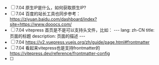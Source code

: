 
- [ ] 7.04 原生IP是什么，如何获取原生IP?
- [ ] 7.04 百度的站长工具也同步参考：https://ziyuan.baidu.com/dashboard/index?site=https://www.dooocs.com/
- [ ] 7.04 vitepress 首页是不是可以支持头文件，比如：
      ---
      lang: zh-CN
      title: 页面的标题
      description: 页面的描述
      ---
- [ ] 7.04 https://v2.vuepress.vuejs.org/zh/guide/page.html#frontmatter
- [ ] 7.04 看起来vitepress也是支持frontmatter的  https://vitepress.dev/reference/frontmatter-config
- [ ] 
